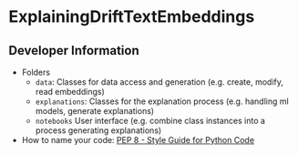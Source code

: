 # ExplainingDriftTextEmbeddings

## Developer Information

- Folders
    - `data`: Classes for data access and generation (e.g. create, modify, read embeddings)
    - `explanations`: Classes for the explanation process (e.g. handling ml models, generate explanations)
    - `notebooks` User interface (e.g. combine class instances into a process generating explanations)
- How to name your code: [PEP 8 - Style Guide for Python Code](https://www.python.org/dev/peps/pep-0008/#package-and-module-names)